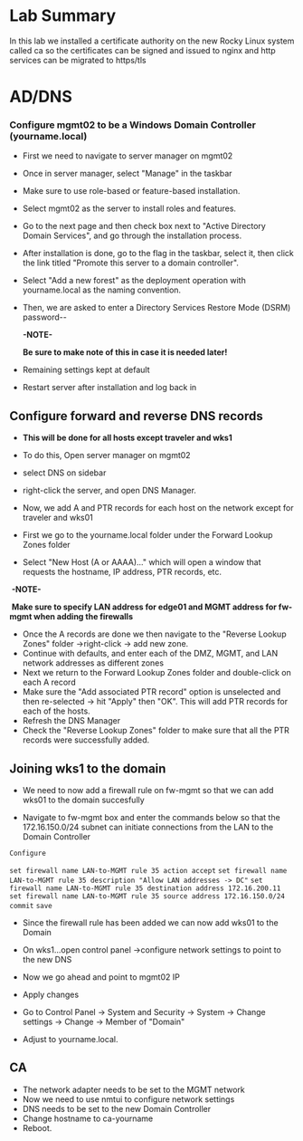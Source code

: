 # Lab Summary

In this lab we installed a certificate authority on the new Rocky Linux system called ca so the certificates can be signed and issued to nginx and http services can be migrated to https/tls

# AD/DNS

### Configure mgmt02 to be a Windows Domain Controller (yourname.local)

* First we need to navigate to server manager on mgmt02

* Once in server manager, select "Manage" in the taskbar

* Make sure to use role-based or feature-based installation. 

* Select mgmt02 as the server to install roles and features.

* Go to the next page and then check box next to "Active Directory Domain Services", and go through the installation process. 

* After installation is done, go to the flag in the taskbar, select it, then click the link titled "Promote this server to a domain controller". 

* Select "Add a new forest" as the deployment operation with yourname.local as the naming convention. 

* Then, we are asked to enter a Directory Services Restore Mode (DSRM) password--

  **-NOTE-**

  **Be sure to make note of this in case it is needed later!**

*  Remaining settings kept at default

* Restart server after installation and log back in

## Configure forward and reverse DNS records 

* **This will be done for all hosts except traveler and wks1**

* To do this, Open server manager on mgmt02
* select DNS on sidebar
* right-click the server, and open DNS Manager. 

* Now, we add A and PTR records for each host on the network except for traveler and wks01
* First we go to the yourname.local folder under the Forward Lookup Zones folder
* Select "New Host (A or AAAA)..." which will open a window that requests the hostname, IP address, PTR records, etc. 

​		**-NOTE-**

​		**Make sure to specify LAN address for edge01 and MGMT address for fw-mgmt when adding the firewalls**

* Once the A records are done we then navigate to the "Reverse Lookup Zones" folder ->right-click -> add new zone.
* Continue with defaults, and enter each of the DMZ, MGMT, and LAN network addresses as different zones 
* Next we return to the Forward Lookup Zones folder and double-click on each A record
*  Make sure the "Add associated PTR record" option is unselected and then re-selected -> hit "Apply" then "OK". This will add PTR records for each of the hosts. 
* Refresh the DNS Manager 
* Check the "Reverse Lookup Zones" folder to make sure that all the PTR records were successfully added.

## Joining  wks1 to the domain

* We need to now add a firewall rule on fw-mgmt so that we can add wks01 to the domain succesfully

* Navigate to fw-mgmt box and enter the commands below so that the 172.16.150.0/24 subnet can initiate connections from the LAN to the Domain Controller

`Configure`

`set firewall name LAN-to-MGMT rule 35 action accept`
`set firewall name LAN-to-MGMT rule 35 description "Allow LAN addresses -> DC"`
`set firewall name LAN-to-MGMT rule 35 destination address 172.16.200.11`
`set firewall name LAN-to-MGMT rule 35 source address 172.16.150.0/24`
`commit`
`save`

* Since the firewall rule has been added  we can now add wks01 to the Domain

* On wks1...open control panel ->configure network settings to point to the new DNS
*  Now we go ahead and point to mgmt02 IP
* Apply changes
*  Go to Control Panel -> System and Security -> System -> Change settings -> Change -> Member of "Domain"
* Adjust to yourname.local.

## CA

* The network adapter needs to be set to the MGMT network
* Now we need to use nmtui to configure network settings
* DNS needs to be set to the new Domain Controller
* Change hostname to ca-yourname 
* Reboot.



